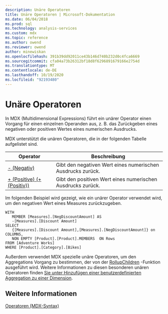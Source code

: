 ```yaml
---
description: Unäre Operatoren
title: Unäre Operatoren | Microsoft-Dokumentation
ms.date: 06/04/2018
ms.prod: sql
ms.technology: analysis-services
ms.custom: mdx
ms.topic: reference
ms.author: owend
ms.reviewer: owend
author: minewiskan
ms.openlocfilehash: 391b39dd92011ce43b146d740b232d0c4fca6669
ms.sourcegitcommit: cfa04a73b26312bf18d8f6296891679166e2754d
ms.translationtype: MT
ms.contentlocale: de-DE
ms.lasthandoff: 10/19/2020
ms.locfileid: "92193480"
---
```

# <a name="unary-operators"></a>Unäre Operatoren


  In MDX (Multidimensional Expressions) führt ein unärer Operator einen Vorgang für einen einzelnen Operanden aus, z. B. das Zurückgeben eines negativen oder positiven Wertes eines numerischen Ausdrucks.  
  
 MDX unterstützt die unären Operatoren, die in der folgenden Tabelle aufgelistet sind.  
  
|Operator|Beschreibung|  
|--------------|-----------------|  
|[- (Negativ)](../mdx/negative-mdx.md)|Gibt den negativen Wert eines numerischen Ausdrucks zurück.|  
|[+ (Positive) (+ (Positiv))](../mdx/positive-mdx.md)|Gibt den positiven Wert eines numerischen Ausdrucks zurück.|  
  
 Im folgenden Beispiel wird gezeigt, wie ein unärer Operator verwendet wird, um den negativen Wert eines Measures zurückzugeben.  
  
```  
WITH   
   MEMBER [Measures].[NegDiscountAmount] AS  
   -[Measures].[Discount Amount]  
SELECT   
   {[Measures].[Discount Amount],[Measures].[NegDiscountAmount]} on COLUMNS,  
   NON EMPTY [Product].[Product].MEMBERS  ON Rows  
FROM [Adventure Works]  
WHERE [Product].[Category].[Bikes]  
```  
  
 Außerdem verwendet MDX spezielle unäre Operatoren, um den Aggregations Vorgang zu bestimmen, der von der [RollupChildren](../mdx/rollupchildren-mdx.md) -Funktion ausgeführt wird. Weitere Informationen zu diesen besonderen unären Operatoren finden [Sie unter Hinzufügen einer benutzerdefinierten Aggregation zu einer Dimension](/analysis-services/multidimensional-models/bi-wizard-add-a-custom-aggregation-to-a-dimension).  
  
## <a name="see-also"></a>Weitere Informationen  
 [Operatoren &#40;MDX-Syntax&#41;](../mdx/operators-mdx-syntax.md)  
  
